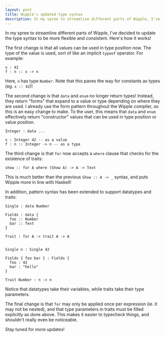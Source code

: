 ```yaml
---
layout: post
title: Wipple's updated type syntax
description: In my spree to streamline different parts of Wipple, I've decided to update the type syntax to be more flexible and consistent. Here's how it works!
---
```


In my spree to streamline different parts of Wipple, I've decided to update the type syntax to be more flexible and consistent. Here's how it works!

The first change is that all values can be used in type position now. The type of the value is used, sort of like an implicit `typeof` operator. For example:

```wipple
x : 42
f : n :: x -> n
```

Here, `n` has type `Number`. Note that this paves the way for constants as types (eg. `x :: 42`)!

The second change is that `data` and `enum` no longer return types! Instead, they return "forms" that expand to a value or type depending on where they are used. I already use the form pattern throughout the Wipple compiler, so this is an easy change to make. To the user, this means that `data` and `enum` effectively return "constructor" values that can be used in type position or value position.

```wipple
Integer : data ...

x : Integer 42 -- as a value
f : n :: Integer -> n -- as a type
```

The third change is that `for` now accepts a `where` clause that checks for the existence of traits:

```wipple
show :: for A where (Show A) -> A -> Text
```

This is much better than the previous `Show :: A -> _` syntax, and puts Wipple more in line with Haskell!

In addition, pattern syntax has been extended to support datatypes and traits:

```wipple
Single : data Number

Fields : data {
  foo :: Number
  bar :: Text
}

Trait : for A -> trait A -> A


Single n : Single 42

Fields { foo bar } : Fields {
  foo : 42
  bar : "hello"
}

Trait Number : n -> n
```

Notice that datatypes take their variables, while traits take their type parameters.

The final change is that `for` may only be applied once per expression (ie. it may not be nested), and that type parameters in traits must be filled explicitly as done above. This makes it easier to typecheck things, and shouldn't really even be noticeable.

Stay tuned for more updates!
